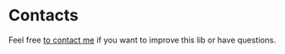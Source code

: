 # Contacts
Feel free [to contact me](mailto:evgeniypalych@gmail.com) if you want to improve this lib or have questions.